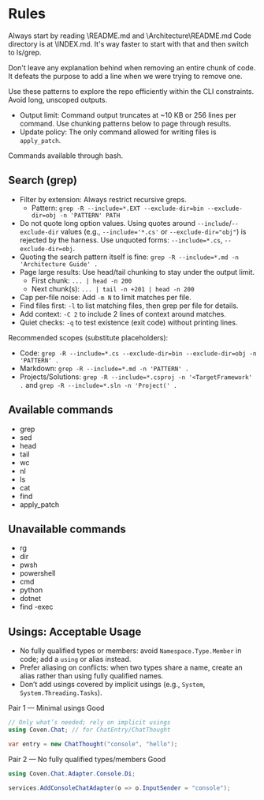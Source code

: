 # Rules
Always start by reading \README.md and \Architecture\README.md
Code directory is at \INDEX.md. It's way faster to start with that and then switch to ls/grep.

Don't leave any explanation behind when removing an entire chunk of code. It defeats the purpose to add a line when we were trying to remove one.

Use these patterns to explore the repo efficiently within the CLI constraints. Avoid long, unscoped outputs.
- Output limit: Command output truncates at ~10 KB or 256 lines per command. Use chunking patterns below to page through results.
- Update policy: The only command allowed for writing files is `apply_patch`.

Commands available through bash.

## Search (grep)
- Filter by extension: Always restrict recursive greps.
  - Pattern: `grep -R --include=*.EXT --exclude-dir=bin --exclude-dir=obj -n 'PATTERN' PATH`
- Do not quote long option values. Using quotes around `--include`/`--exclude-dir` values (e.g., `--include='*.cs'` or `--exclude-dir="obj"`) is rejected by the harness. Use unquoted forms: `--include=*.cs`, `--exclude-dir=obj`.
- Quoting the search pattern itself is fine: `grep -R --include=*.md -n 'Architecture Guide' .`
- Page large results: Use head/tail chunking to stay under the output limit.
  - First chunk: `... | head -n 200`
  - Next chunk(s): `... | tail -n +201 | head -n 200`
- Cap per-file noise: Add `-m N` to limit matches per file.
- Find files first: `-l` to list matching files, then grep per file for details.
- Add context: `-C 2` to include 2 lines of context around matches.
- Quiet checks: `-q` to test existence (exit code) without printing lines.

Recommended scopes (substitute placeholders):
- Code: `grep -R --include=*.cs --exclude-dir=bin --exclude-dir=obj -n 'PATTERN' .`
- Markdown: `grep -R --include=*.md -n 'PATTERN' .`
- Projects/Solutions: `grep -R --include=*.csproj -n '<TargetFramework' .` and `grep -R --include=*.sln -n 'Project(' .`

## Available commands
- grep
- sed
- head
- tail
- wc
- nl
- ls
- cat
- find
- apply_patch

## Unavailable commands
- rg
- dir
- pwsh
- powershell
- cmd
- python
- dotnet
- find -exec

## Usings: Acceptable Usage
- No fully qualified types or members: avoid `Namespace.Type.Member` in code; add a `using` or alias instead.
- Prefer aliasing on conflicts: when two types share a name, create an alias rather than using fully qualified names.
- Don’t add usings covered by implicit usings (e.g., `System`, `System.Threading.Tasks`).

Pair 1 — Minimal usings
Good
```csharp
// Only what’s needed; rely on implicit usings
using Coven.Chat; // for ChatEntry/ChatThought

var entry = new ChatThought("console", "hello");
```

Pair 2 — No fully qualified types/members
Good
```csharp
using Coven.Chat.Adapter.Console.Di;

services.AddConsoleChatAdapter(o => o.InputSender = "console");
```
